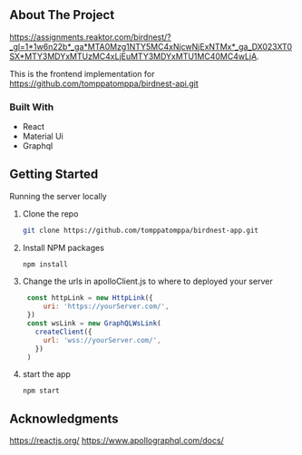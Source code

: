 # 



<!-- ABOUT THE PROJECT -->
## About The Project

https://assignments.reaktor.com/birdnest/?_gl=1*1w6n22b*_ga*MTA0Mzg1NTY5MC4xNjcwNjExNTMx*_ga_DX023XT0SX*MTY3MDYxMTUzMC4xLjEuMTY3MDYxMTU1MC40MC4wLjA.

This is the frontend implementation for https://github.com/tomppatomppa/birdnest-api.git



### Built With


* React
* Material Ui
* Graphql



<!-- GETTING STARTED -->
## Getting Started
Running the server locally

1. Clone the repo
   ```sh
   git clone https://github.com/tomppatomppa/birdnest-app.git
   ```
2. Install NPM packages
   ```sh
   npm install
   ```
3. Change the urls in apolloClient.js to where to deployed your server
   ```js
    const httpLink = new HttpLink({
        uri: 'https://yourServer.com/',
    })
    const wsLink = new GraphQLWsLink( 
      createClient({
        url: 'wss://yourServer.com/',
      })
    )
    ```
4. start the app
   ```
   npm start
   ```




<!-- ACKNOWLEDGMENTS -->
## Acknowledgments

https://reactjs.org/
https://www.apollographql.com/docs/


